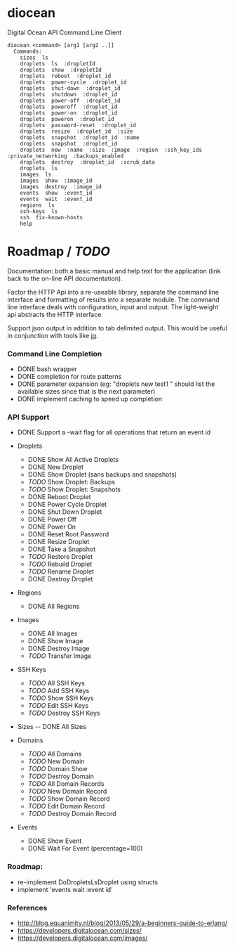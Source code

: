 diocean
=======

Digital Ocean API Command Line Client

    diocean <command> [arg1 [arg2 ..]] 
      Commands:
        sizes  ls
        droplets  ls  :dropletId
        droplets  show  :dropletId
        droplets  reboot  :droplet_id
        droplets  power-cycle  :droplet_id
        droplets  shut-down  :droplet_id
        droplets  shutdown  :droplet_id
        droplets  power-off  :droplet_id
        droplets  poweroff  :droplet_id
        droplets  power-on  :droplet_id
        droplets  poweron  :droplet_id
        droplets  password-reset  :droplet_id
        droplets  resize  :droplet_id  :size
        droplets  snapshot  :droplet_id  :name
        droplets  snapshot  :droplet_id
        droplets  new  :name  :size  :image  :region  :ssh_key_ids  :private_networking  :backups_enabled
        droplets  destroy  :droplet_id  :scrub_data
        droplets  ls
        images  ls
        images  show  :image_id
        images  destroy  :image_id
        events  show  :event_id
        events  wait  :event_id
        regions  ls
        ssh-keys  ls
        ssh  fix-known-hosts
        help

# Roadmap / *TODO*

Documentation: both a basic manual and help text for the application (link back to the on-line API documentation).

Factor the HTTP Api into a re-useable library, separate the command line interface and formatting of results into a separate module.  The command line interface deals with configuration, input and output.  The light-weight api abstracts the HTTP interface.

Support json output in addition to tab delimited output.  This would be useful in conjunction with tools like [jq](http://stedolan.github.io/jq/).

### Command Line Completion

- DONE bash wrapper
- DONE completion for route patterns
- DONE parameter expansion (eg: "droplets new test1 <TAB>" should list the available sizes since that is the next parameter)
- DONE implement caching to speed up completion


### API Support

- DONE Support a -wait flag for all operations that return an event id

- Droplets
    - DONE Show All Active Droplets
    - DONE New Droplet
    - DONE Show Droplet (sans backups and snapshots)
    - *TODO* Show Droplet: Backups
    - *TODO* Show Droplet: Snapshots
    - DONE Reboot Droplet
    - DONE Power Cycle Droplet
    - DONE Shut Down Droplet
    - DONE Power Off
    - DONE Power On
    - DONE Reset Root Password
    - DONE Resize Droplet
    - DONE Take a Snapshot
    - *TODO* Restore Droplet
    - *TODO* Rebuild Droplet
    - *TODO* Rename Droplet
    - DONE Destroy Droplet

- Regions
    - DONE All Regions

- Images
    - DONE All Images
    - DONE Show Image
    - DONE Destroy Image
    - *TODO* Transfer Image

- SSH Keys
    - *TODO* All SSH Keys
    - *TODO* Add SSH Keys
    - *TODO* Show SSH Keys
    - *TODO* Edit SSH Keys
    - *TODO* Destroy SSH Keys

- Sizes
-- DONE All Sizes

- Domains
    - *TODO* All Domains
    - *TODO* New Domain
    - *TODO* Domain Show
    - *TODO* Destroy Domain
    - *TODO* All Domain Records
    - *TODO* New Domain Record
    - *TODO* Show Domain Record
    - *TODO* Edit Domain Record
    - *TODO* Destroy Domain Record

- Events
    - DONE Show Event
    - DONE Wait For Event (percentage=100)

### Roadmap:

- re-implement DoDropletsLsDroplet using structs
- implement 'events wait :event id'

### References

- http://blog.equanimity.nl/blog/2013/05/29/a-beginners-guide-to-erlang/
- https://developers.digitalocean.com/sizes/
- https://developers.digitalocean.com/images/



